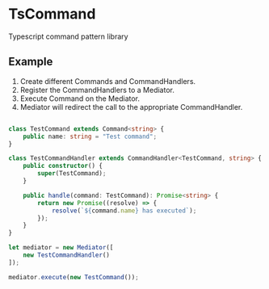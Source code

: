 # TsCommand
Typescript command pattern library

## Example

1) Create different Commands and CommandHandlers. 
2) Register the CommandHandlers to a Mediator.
3) Execute Command on the Mediator.
4) Mediator will redirect the call to the appropriate CommandHandler. 

```typescript

class TestCommand extends Command<string> {
    public name: string = "Test command";
}

class TestCommandHandler extends CommandHandler<TestCommand, string> {
    public constructor() {
        super(TestCommand);
    }

    public handle(command: TestCommand): Promise<string> {
        return new Promise((resolve) => {
            resolve(`${command.name} has executed`);
        });
    }
}

let mediator = new Mediator([
    new TestCommandHandler()
]);

mediator.execute(new TestCommand());

```
